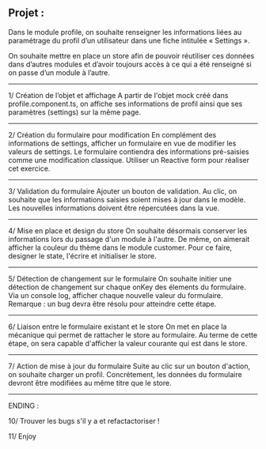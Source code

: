 Projet : 
--------

Dans le module profile, on souhaite renseigner les informations liées au paramétrage du profil d’un utilisateur dans une fiche intitulée « Settings ». 

On souhaite mettre en place un store afin de pouvoir réutiliser ces données dans d’autres modules et d’avoir toujours accès à ce qui a été renseigné si on passe d’un module à l’autre. 

--------------------------

1/ Création de l’objet et affichage
A partir de l'objet mock créé dans profile.component.ts, on affiche ses informations de profil ainsi que ses paramètres (settings) sur la même page. 

--------------------------

2/ Création du formulaire pour modification
En complément des informations de settings, afficher un formulaire en vue de modifier les valeurs de settings. 
Le formulaire contiendra des informations pré-saisies comme une modification classique. 
Utiliser un Reactive form pour réaliser cet exercice. 

--------------------------

3/ Validation du formulaire
Ajouter un bouton de validation. 
Au clic, on souhaite que les informations saisies soient mises à jour dans le modèle. 
Les nouvelles informations doivent être répercutées dans la vue. 

--------------------------

4/ Mise en place et design du store
On souhaite désormais conserver les informations lors du passage d'un module à l'autre. De même, on aimerait afficher la couleur du thème dans le module customer. 
Pour ce faire, designer le state, l'écrire et initialiser le store. 

--------------------------

5/ Détection de changement sur le formulaire
On souhaite initier une détection de changement sur chaque onKey des élements du formulaire.
Via un console log, afficher chaque nouvelle valeur du formulaire. 
Remarque : un bug devra être résolu pour atteindre cette étape.

--------------------------

6/ Liaison entre le formulaire existant et le store
On met en place la mécanique qui permet de rattacher le store au formulaire. 
Au terme de cette étape, on sera capable d'afficher la valeur courante qui est dans le store. 

--------------------------

7/ Action de mise à jour du formulaire
Suite au clic sur un bouton d'action, on souhaite charger un profil.
Concrétement, les données du formulaire devront être modifiées au même titre que le store. 

--------------------------
ENDING : 

10/ Trouver les bugs s'il y a et refactactoriser !

11/ Enjoy
